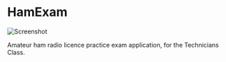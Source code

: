# HamExam

![Screenshot](http://burningbunny.webs.com/ScreenShots/HamExam.jpg)

Amateur ham radio licence practice exam application, for the Technicians Class.
